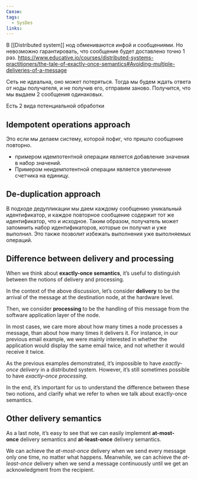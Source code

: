 ```yaml
---
Связи: 
tags:
  - SysDes
links:
---
```

В [[Distributed system]] нод обмениваются инфой и сообщениями.
Но невозможно гарантировать, что сообщение будет доставлено точно 1 раз.
https://www.educative.io/courses/distributed-systems-practitioners/the-tale-of-exactly-once-semantics#Avoiding-multiple-deliveries-of-a-message

Сеть не идеальна, оно может потеряться. Тогда мы будем ждать ответа от ноды получателя, и не получив его, отправим заново. Получится, что мы выдаем 2 сообщения одинаковых. 

Есть 2 вида потенциальной обработки
## Idempotent operations approach
Это если мы делаем систему, которой пофиг, что пришло сообщение повторно.
- примером идемпотентной операции является добавление значения в набор значений.
- Примером неидемпотентной операции является увеличение счетчика на единицу.

## De-duplication approach
В подходе дедупликации мы даем каждому сообщению уникальный идентификатор, и каждое повторное сообщение содержит тот же идентификатор, что и исходное. Таким образом, получатель может запомнить набор идентификаторов, которые он получил и уже выполнил. Это также позволит избежать выполнения уже выполняемых операций.

## Difference between delivery and processing
When we think about **exactly-once semantics**, it’s useful to distinguish between the notions of delivery and processing.

In the context of the above discussion, let’s consider **delivery** to be the arrival of the message at the destination node, at the hardware level.

Then, we consider **processing** to be the handling of this message from the software application layer of the node.

In most cases, we care more about how many times a node processes a message, than about how many times it delivers it. For instance, in our previous email example, we were mainly interested in whether the application would display the same email twice, and not whether it would receive it twice.

As the previous examples demonstrated, it’s impossible to have _exactly-once delivery_ in a distributed system. However, it’s still sometimes possible to have _exactly-once processing._

In the end, it’s important for us to understand the difference between these two notions, and clarify what we refer to when we talk about exactly-once semantics.

## Other delivery semantics
As a last note, it’s easy to see that we can easily implement **at-most-once** delivery semantics and **at-least-once** delivery semantics.

We can achieve the _at-most-once_ delivery when we send every message only one time, no matter what happens. Meanwhile, we can achieve the _at-least-once_ delivery when we send a message continuously until we get an acknowledgment from the recipient.